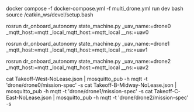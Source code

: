 docker compose -f docker-compose.yml -f multi_drone.yml run dev bash
source /catkin_ws/devel/setup.bash


rosrun dr_onboard_autonomy state_machine.py _uav_name:=drone0 _mqtt_host:=mqtt _local_mqtt_host:=mqtt_local __ns:=uav0

rosrun dr_onboard_autonomy state_machine.py _uav_name:=drone1 _mqtt_host:=mqtt _local_mqtt_host:=mqtt_local __ns:=uav1

rosrun dr_onboard_autonomy state_machine.py _uav_name:=drone2 _mqtt_host:=mqtt _local_mqtt_host:=mqtt_local __ns:=uav2


cat Takeoff-West-NoLease.json | mosquitto_pub -h mqtt -t 'drone/drone0/mission-spec' -s
cat Takeoff-B-Midway-NoLease.json | mosquitto_pub -h mqtt -t 'drone/drone1/mission-spec' -s
cat Takeoff-C-East-NoLease.json | mosquitto_pub -h mqtt -t 'drone/drone2/mission-spec' -s
